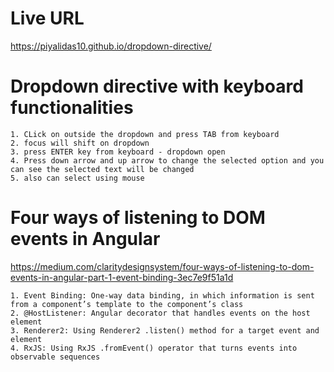# Live URL
https://piyalidas10.github.io/dropdown-directive/

# Dropdown directive with keyboard functionalities

```
1. CLick on outside the dropdown and press TAB from keyboard
2. focus will shift on dropdown
3. press ENTER key from keyboard - dropdown open
4. Press down arrow and up arrow to change the selected option and you can see the selected text will be changed
5. also can select using mouse
```

# Four ways of listening to DOM events in Angular
https://medium.com/claritydesignsystem/four-ways-of-listening-to-dom-events-in-angular-part-1-event-binding-3ec7e9f51a1d

```
1. Event Binding: One-way data binding, in which information is sent from a component’s template to the component’s class
2. @HostListener: Angular decorator that handles events on the host element
3. Renderer2: Using Renderer2 .listen() method for a target event and element
4. RxJS: Using RxJS .fromEvent() operator that turns events into observable sequences
```
